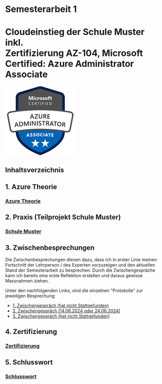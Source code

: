 # Semesterarbeit 1 

# Cloudeinstieg der Schule Muster inkl. <br> Zertifizierung AZ-104, Microsoft Certified: Azure Administrator Associate


![Logo AZ104](Images/AZ104_Image.png)


## Inhaltsverzeichnis






## 1. Azure Theorie

### [Azure Theorie](./Azure_Theorie/) 


## 2. Praxis (Teilprojekt Schule Muster)

### [Schule Muster](./Praxis_Schule-Muster/)


## 3. Zwischenbesprechungen

Die Zwischenbesprechungen dienen dazu, dass ich in erster Linie meinen Fortschritt der Lehrperson / des Experten vorzuzeigen und den aktuellen Stand der Semesterarbeit zu besprechen. 
Durch die Zwischengespräche kann ich bereits eine erste Reflektion erstellen und daraus gewisse Massnahmen ziehen. 

Unter den nachfolgenden Links, sind die einzelnen "Protokolle" zur jeweiligen Besprechung:

- [1. Zwischengespräch (hat nicht Stattgefunden)](./Zwischenbesprechungen/Zwischenbesprechung1.md)
- [2. Zwischengespräch (14.06.2024 oder 24.06.2024)](./Zwischenbesprechungen/Zwischenbesprechung2.md)
- [3. Zwischengespräch (hat nicht Stattgefunden)](./Zwischenbesprechungen/Zwischenbesprechung3.md)

## 4. Zertifizierung

### [Zertifizierung](Zertifizierung/README.md)


## 5. Schlusswort

### [Schlusswort](Semesterarbeit_Abschluss.md)

